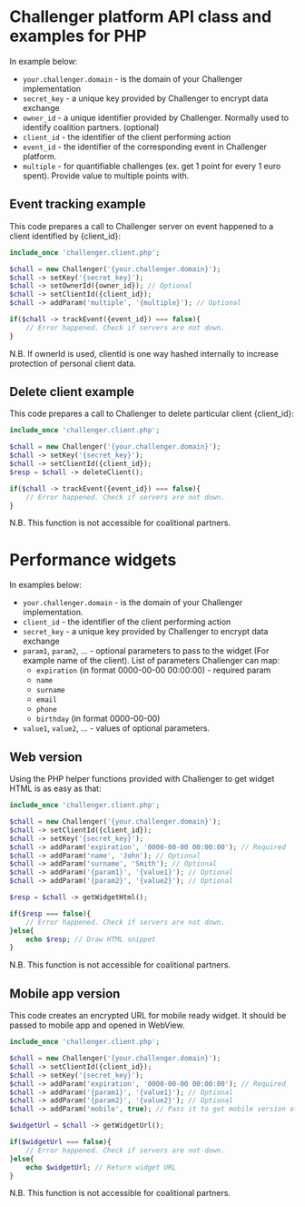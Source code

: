 Challenger platform API class and examples for PHP
===

In example below:

 - `your.challenger.domain` - is the domain of your Challenger implementation
 - `secret_key` - a unique key provided by Challenger to encrypt data exchange
 - `owner_id` - a unique identifier provided by Challenger. Normally used to identify coalition partners. (optional)
 - `client_id` - the identifier of the client performing action
 - `event_id` - the identifier of the corresponding event in Challenger platform.
 - `multiple` - for quantifiable challenges (ex. get 1 point for every 1 euro spent). Provide value to multiple points with.

## Event tracking example

This code prepares a call to Challenger server on event happened to a client identified by {client_id}:

```php
include_once 'challenger.client.php';

$chall = new Challenger('{your.challenger.domain}');
$chall -> setKey('{secret_key}');
$chall -> setOwnerId({owner_id}); // Optional
$chall -> setClientId({client_id});
$chall -> addParam('multiple', '{multiple}'); // Optional

if($chall -> trackEvent({event_id}) === false){
    // Error happened. Check if servers are not down.
}
```

N.B. If ownerId is used, clientId is one way hashed internally to increase protection of personal client data.

## Delete client example

This code prepares a call to Challenger to delete particular client {client_id}:

```php
include_once 'challenger.client.php';

$chall = new Challenger('{your.challenger.domain}');
$chall -> setKey('{secret_key}');
$chall -> setClientId({client_id});
$resp = $chall -> deleteClient();

if($chall -> trackEvent({event_id}) === false){
    // Error happened. Check if servers are not down.
}
```

N.B. This function is not accessible for coalitional partners.

# Performance widgets

In examples below:
 - `your.challenger.domain` - is the domain of your Challenger implementation.
 - `client_id` - the identifier of the client performing action
 - `secret_key` - a unique key provided by Challenger to encrypt data exchange
 - `param1`, `param2`, ... - optional parameters to pass to the widget (For example name of the client). List of parameters Challenger can map:
   - `expiration` (in format 0000-00-00 00:00:00) - required param
   - `name`
   - `surname`
   - `email`
   - `phone`
   - `birthday` (in format 0000-00-00)
 - `value1`, `value2`,  ... - values of optional parameters.

## Web version

Using the PHP helper functions provided with Challenger to get widget HTML is as easy as that:

```php
include_once 'challenger.client.php';

$chall = new Challenger('{your.challenger.domain}');
$chall -> setClientId({client_id});
$chall -> setKey('{secret_key}');
$chall -> addParam('expiration', '0000-00-00 00:00:00'); // Required
$chall -> addParam('name', 'John'); // Optional
$chall -> addParam('surname', 'Smith'); // Optional
$chall -> addParam('{param1}', '{value1}'); // Optional
$chall -> addParam('{param2}', '{value2}'); // Optional

$resp = $chall -> getWidgetHtml();

if($resp === false){
    // Error happened. Check if servers are not down.
}else{
    echo $resp; // Draw HTML snippet
}
```

N.B. This function is not accessible for coalitional partners.

## Mobile app version

This code creates an encrypted URL for mobile ready widget. It should be passed to mobile app and opened in WebView.

```php
include_once 'challenger.client.php';

$chall = new Challenger('{your.challenger.domain}');
$chall -> setClientId({client_id});
$chall -> setKey('{secret_key}');
$chall -> addParam('expiration', '0000-00-00 00:00:00'); // Required
$chall -> addParam('{param1}', '{value1}'); // Optional
$chall -> addParam('{param2}', '{value2}'); // Optional
$chall -> addParam('mobile', true); // Pass it to get mobile version of the widget

$widgetUrl = $chall -> getWidgetUrl();

if($widgetUrl === false){
    // Error happened. Check if servers are not down.
}else{
    echo $widgetUrl; // Return widget URL
}
```

N.B. This function is not accessible for coalitional partners.
